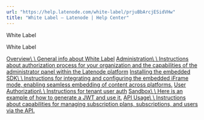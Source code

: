```yaml
---
url: "https://help.latenode.com/white-label/prjuBbArcjESidVHw"
title: "White Label – Latenode | Help Center"
---
```


 White Label

  White Label

[Overview\\
\\
General info about White Label](https://help.latenode.com/white-label/prjuBbArcjESidVHw/overview/UdcfuTtEkLTfrYcPo) [Administration\\
\\
Instructions about authorization process for your organization and the capabilities of the administrator panel within the Latenode platform](https://help.latenode.com/white-label/prjuBbArcjESidVHw/administration/MWwAenfPWuZgBfnPq) [Installing the embedded SDK\\
\\
Instructions for integrating and configuring the embedded iFrame mode, enabling seamless embedding of content across platforms.](https://help.latenode.com/white-label/prjuBbArcjESidVHw/installing-the-embedded-sdk/odvEmPGSqkfeksqfLiZf) [User Authorization\\
\\
Instructions for tenant user auth](https://help.latenode.com/white-label/prjuBbArcjESidVHw/user-authorization/UdcfuTtEbTpiLZSNPpe) [Sandbox\\
\\
Here is an example of how to generate a JWT and use it.](https://help.latenode.com/white-label/prjuBbArcjESidVHw/sandbox/UdcfuTtCkPhUvNzDC) [API Usage\\
\\
Instructions about capabilities for managing subscription plans, subscriptions, and users via the API.](https://help.latenode.com/white-label/prjuBbArcjESidVHw/api-usage/MWwAenfNwtJQiRaNRby)